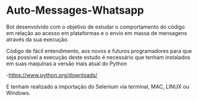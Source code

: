 # Auto-Messages-Whatsapp


Bot desenvolvido com o objetivo de estudar o comportamento do código em relação ao acesso em plataformas e o envio em massa de mensagens através da sua execução. 

Código de fácil entendimento, aos novos e futuros programadores para que seja possível a execução deste estudo é necessário que tenham instalados em suas maquinas a versão mais atual do Python

-https://www.python.org/downloads/

E tenham realizado a importação do Selenium via terminal, MAC, LINUX ou Windows. 
